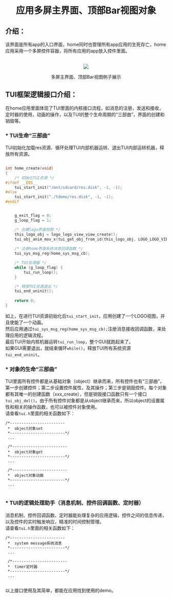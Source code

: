 <h1 align="center"> 应用多屏主界面、顶部Bar视图对象 </h1>

## 介绍：
该界面是所有app的入口界面，home同时也管理所有app应用的生死存亡，home应用采用一个多屏控件容器，将所有应用的app放入控件里面。<br><br>

<p align="center">
<img src="https://s1.imagehub.cc/images/2022/06/16/home.gif">
</p>
<p align="center">
多屏主界面、顶部Bar视图例子展示
</p>

## TUI框架逻辑接口介绍：
在home应用里面体现了TUI里面的内核接口流程，如消息的注册，发送和接收，定时器的使用，动画的操作，以及TUI的整个生命周期的“三部曲”，界面的创建和销毁等。

### * TUI生命“三部曲”
TUI初始化加载res资源、循环处理TUI内部机器运转、退出TUI内部运转机器，释放所有资源。
``` c

int home_create(void)
{
	/* 初始化TUI资源 */
#ifdef __EOS__
	tui_start_init("/mnt/sdcard/res.disk", -1, -1);
#else
	tui_start_init("./tdemo/res.disk", -1, -1);
#endif


	g_exit_flag = 0;
	g_loop_flag = 1;

	/* 创建logo界面视图 */
	this_logo_obj = logo_logo_view_view_create();
	tui_obj_anim_mov_x(tui_get_obj_from_id(this_logo_obj, LOGO_LOGO_VIEW_IMAGE_245), 1000, 400, 500, TUI_ANIM_PATH_EASE_OUT, yu_animation_object_anim_cb);
	
	/* 注册home界面系统消息回调函数 */
	tui_sys_msg_reg(home_sys_msg_cb);

	/* TUI处理器 */
	while (g_loop_flag) {
		tui_run_loop();
	}

	/* 释放TUI资源退出 */
	tui_end_uninit();
	
	return 0;
}
```
如上，在进行TUI资源初始化后```tui_start_init```，应用创建了一个LOGO视图，并且使能了一个动画。<br>
然后应用通过```tui_sys_msg_reg(home_sys_msg_cb);```注册消息接收回调函数，来处理应用的逻辑流程。<br>
最后TUI开始内核机器运转```tui_run_loop```，整个GUI就跑起来了。<br>
如果GUI需要退出，就结束循环```while()```，释放TUI所有系统资源```tui_end_uninit```。

### * 对象的生命“三部曲”
TUI里面所有控件都是从基础对象（object）继承而来，所有控件也有“三部曲”，第一步创建控件；第二步设置控件属性，及其操作；第三步是销毁控件。每个对象都有其唯一的创建函数（xxx_create），但是销毁接口函数只有一个接口```tui_obj_del()```，由于所有控件对象都是从object继承而来，所以object的设置属性和相关的操作函数，也可以被控件对象使用。<br>
请查看```tui.h```里面的相关函数如下：
```
/*------------------------
 *  object对象set
 *------------------------*/
 ...
 
 /*------------------------
 *  object对象get
 *------------------------*/
 ...
 
 /*------------------------
 *  object对象动画
 *------------------------*/
 ...
 
```

### * TUI的逻辑处理助手（消息机制、控件回调函数、定时器）
消息机制、控件回调函数、定时器能处理复杂的应用逻辑，控件之间的信息传递，以及控件的实时触发响应，精准的时间控制管理。<br>
请查看```tui.h```里面的相关函数如下：
```
/*------------------------
 *  system message系统消息
 *------------------------*/
 ...
 
 /*------------------------
 *  timer定时器
 *------------------------*/
 ...
 
```
以上接口使用及其简单，都能在应用找到使用的demo。




